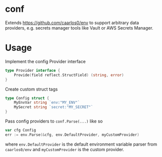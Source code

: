 # conf

Extends https://github.com/caarlos0/env to support arbitrary data providers, e.g. secrets manager tools like Vault or AWS Secrets Manager.

# Usage

Implement the config Provider interface

```go
type Provider interface {
	Provide(field reflect.StructField) (string, error)
}
```

Create custom struct tags

```go
type Config struct {
	MyEnvVar string `env:"MY_ENV"`
	MySecret string `secret:"MY_SECRET"`
}
```

Pass config providers to `conf.Parse(...)` like so

```go
var cfg Config
err := env.Parse(&cfg, env.DefaultProvider, myCustomProvider)
```

where `env.DefaultProvider` is the default environment variable parser from `caarlos0/env` and `myCustomProvider` is the custom provider.
